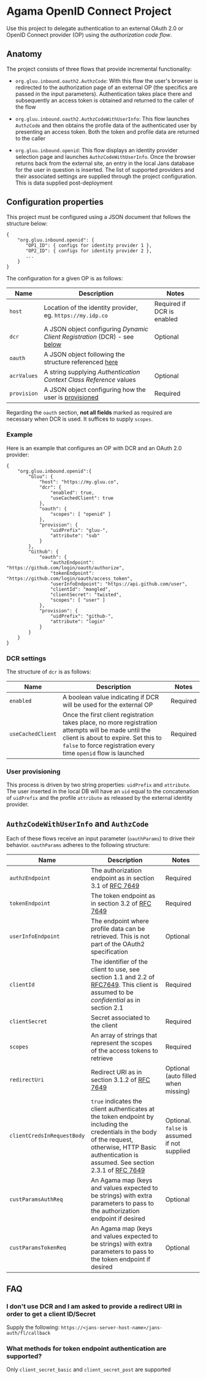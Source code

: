 # Agama OpenID Connect Project

Use this project to delegate authentication to an external OAuth 2.0 or OpenID Connect provider (OP) using the *authorization code flow*.

## Anatomy

The project consists of three flows that provide incremental functionality:

- `org.gluu.inbound.oauth2.AuthzCode`: With this flow the user's browser is redirected to the authorization page of an external OP (the specifics are passed in the input parameters). Authentication takes place there and subsequently an access token is obtained and returned to the caller of the flow

- `org.gluu.inbound.oauth2.AuthzCodeWithUserInfo`: This flow launches `AuthzCode` and then obtains the profile data of the authenticated user by presenting an access token. Both the token and profile data are returned to the caller

- `org.gluu.inbound.openid`: This flow displays an identity provider selection page and launches `AuthzCodeWithUserInfo`. Once the browser returns back from the external site, an entry in the local Jans database for the user in question is inserted. The list of supported providers and their associated settings are supplied through the project configuration. This is data supplied post-deployment

## Configuration properties

This project must be configured using a JSON document that follows the structure below:

```
{
    "org.gluu.inbound.openid": {
       "OP1_ID": { configs for identity provider 1 },
       "OP2_ID": { configs for identity provider 2 },
       ...
    }
}
```

The configuration for a given OP is as follows:

|Name|Description|Notes|
|-|-|-|
|`host`|Location of the identity provider, eg. `https://my.idp.co`|Required if DCR is enabled|
|`dcr`|A JSON object configuring _Dynamic Client Registration_ (DCR) - see [below](#dcr-settings)|Optional|
|`oauth`|A JSON object following the structure referenced [here](#authzcodewithuserinfo-and-authzcode)||
|`acrValues`|A string supplying _Authentication Context Class Reference_ values|Optional|
|`provision`|A JSON object configuring how the user is [provisioned](#user-provisioning)|Required|

Regarding the `oauth` section, **not all fields** marked as required are necessary when DCR is used. It suffices to supply `scopes`.
 
### Example


Here is an example that configures an OP with DCR and an OAuth 2.0 provider:

```
{
    "org.gluu.inbound.openid":{
        "Gluu": {
            "host": "https://my.gluu.co", 
            "dcr": { 
                "enabled": true,
                "useCachedClient": true 
            },
            "oauth": { 
                "scopes": [ "openid" ] 
            },
            "provision": {
                "uidPrefix": "gluu-",
                "attribute": "sub"
            }
        },
        "Github": {
            "oauth": {
                "authzEndpoint": "https://github.com/login/oauth/authorize",
                "tokenEndpoint": "https://github.com/login/oauth/access_token",
                "userInfoEndpoint": "https://api.github.com/user",
                "clientId": "mangled",
                "clientSecret": "twisted",
                "scopes": [ "user" ]
            },
            "provision": {
                "uidPrefix": "github-",
                "attribute": "login"
            }
        }    
    }
}

```

### DCR settings

The structure of `dcr` is as follows:

|Name|Description|Notes|
|-|-|-|
|`enabled`|A boolean value indicating if DCR will be used for the external OP|Required<!--Optional. `false` value assumed if missing-->|
|`useCachedClient`|Once the first client registration takes place, no more registration attempts will be made until the client is about to expire. Set this to `false` to force registration every time `openid` flow is launched|Required|

### User provisioning

This process is driven by two string properties: `uidPrefix` and `attribute`. The user inserted in the local DB will have an `uid` equal to the concatenation of `uidPrefix` and the profile `attribute` as released by the external identity provider.

## `AuthzCodeWithUserInfo` and `AuthzCode`

Each of these flows receive an input parameter (`oauthParams`) to drive their behavior. `oauthParams` adheres to the following structure:

|Name|Description|Notes|
|-|-|-|
|`authzEndpoint`|The authorization endpoint as in section 3.1 of [RFC 7649](https://www.ietf.org/rfc/rfc6749)|Required| 
|`tokenEndpoint`|The token endpoint as in section 3.2 of [RFC 7649](https://www.ietf.org/rfc/rfc6749)|Required|
|`userInfoEndpoint`|The endpoint where profile data can be retrieved. This is not part of the OAuth2 specification|Optional|
|`clientId`|The identifier of the client to use, see section 1.1 and 2.2 of [RFC7649](https://www.ietf.org/rfc/rfc6749). This client is assumed to be *confidential* as in section 2.1|Required|
|`clientSecret`|Secret associated to the client|Required|
|`scopes`|An array of strings that represent the scopes of the access tokens to retrieve|Required|
|`redirectUri`|Redirect URI as in section 3.1.2 of [RFC 7649](https://www.ietf.org/rfc/rfc6749)|Optional (auto filled when missing)|
|`clientCredsInRequestBody`|`true` indicates the client authenticates at the token endpoint by including the credentials in the body of the request, otherwise, HTTP Basic authentication is assumed. See section 2.3.1 of [RFC 7649](https://www.ietf.org/rfc/rfc6749)|Optional. `false` is assumed if not supplied|
|`custParamsAuthReq`|An Agama map (keys and values expected to be strings) with extra parameters to pass to the authorization endpoint if desired|Optional|
|`custParamsTokenReq`|An Agama map (keys and values expected to be strings) with extra parameters to pass to the token endpoint if desired|Optional|

## FAQ


### I don't use DCR and I am asked to provide a redirect URI in order to get a client ID/Secret

Supply the following: `https://<jans-server-host-name>/jans-auth/fl/callback`

### What methods for token endpoint authentication are supported?

Only `client_secret_basic` and `client_secret_post` are supported
